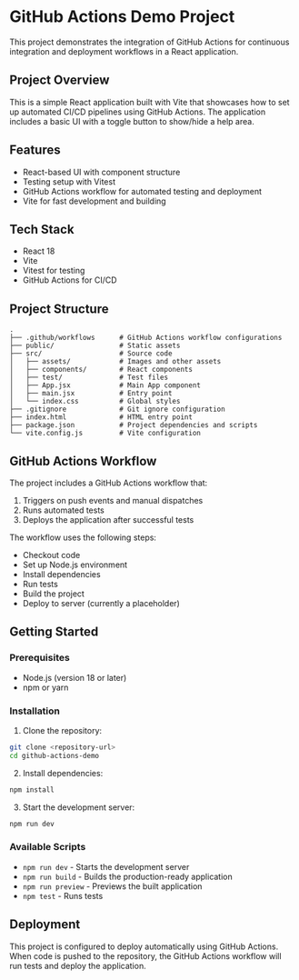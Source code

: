 # GitHub Actions Demo Project

This project demonstrates the integration of GitHub Actions for continuous integration and deployment workflows in a React application.

## Project Overview

This is a simple React application built with Vite that showcases how to set up automated CI/CD pipelines using GitHub Actions. The application includes a basic UI with a toggle button to show/hide a help area.

## Features

- React-based UI with component structure
- Testing setup with Vitest
- GitHub Actions workflow for automated testing and deployment
- Vite for fast development and building

## Tech Stack

- React 18
- Vite
- Vitest for testing
- GitHub Actions for CI/CD

## Project Structure

```
.
├── .github/workflows      # GitHub Actions workflow configurations
├── public/                # Static assets
├── src/                   # Source code
│   ├── assets/            # Images and other assets
│   ├── components/        # React components
│   ├── test/              # Test files
│   ├── App.jsx            # Main App component
│   ├── main.jsx           # Entry point
│   └── index.css          # Global styles
├── .gitignore             # Git ignore configuration
├── index.html             # HTML entry point
├── package.json           # Project dependencies and scripts
└── vite.config.js         # Vite configuration
```

## GitHub Actions Workflow

The project includes a GitHub Actions workflow that:

1. Triggers on push events and manual dispatches
2. Runs automated tests
3. Deploys the application after successful tests

The workflow uses the following steps:
- Checkout code
- Set up Node.js environment
- Install dependencies
- Run tests
- Build the project
- Deploy to server (currently a placeholder)

## Getting Started

### Prerequisites

- Node.js (version 18 or later)
- npm or yarn

### Installation

1. Clone the repository:
```bash
git clone <repository-url>
cd github-actions-demo
```

2. Install dependencies:
```bash
npm install
```

3. Start the development server:
```bash
npm run dev
```

### Available Scripts

- `npm run dev` - Starts the development server
- `npm run build` - Builds the production-ready application
- `npm run preview` - Previews the built application
- `npm test` - Runs tests

## Deployment

This project is configured to deploy automatically using GitHub Actions. When code is pushed to the repository, the GitHub Actions workflow will run tests and deploy the application.